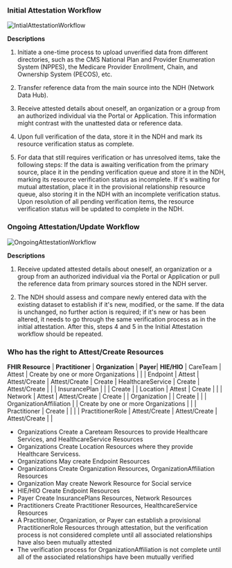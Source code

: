 ### Initial Attestation Workflow

![IntialAttestationWorkflow](Attestation1.drawio.png)  

**Descriptions**
1. Initiate a one-time process to upload unverified data from different directories, such as the CMS National Plan and Provider Enumeration System (NPPES), the Medicare Provider Enrollment, Chain, and Ownership System (PECOS), etc.

2. Transfer reference data from the main source into the NDH (Network Data Hub).

3. Receive attested details about oneself, an organization or a group from an authorized individual via the Portal or Application. This information might contrast with the unattested data or reference data.

4. Upon full verification of the data, store it in the NDH and mark its resource verification status as complete.

5. For data that still requires verification or has unresolved items, take the following steps: If the data is awaiting verification from the primary source, place it in the pending verification queue and store it in the NDH, marking its resource verification status as incomplete. If it's waiting for mutual attestation, place it in the provisional relationship resource queue, also storing it in the NDH with an incomplete verification status. Upon resolution of all pending verification items, the resource verification status will be updated to complete in the NDH.


### Ongoing Attestation/Update Workflow

![OngoingAttestationWorkflow](Attestation2.drawio.png)  

**Descriptions**
1. Receive updated attested details about oneself, an organization or a group from an authorized individual via the Portal or Application or pull the reference data from primary sources stored in the NDH server. 

2. The NDH should assess and compare newly entered data with the existing dataset to establish if it's new, modified, or the same. If the data is unchanged, no further action is required; if it's new or has been altered, it needs to go through the same verification process as in the initial attestation. After this, steps 4 and 5 in the Initial Attestation workflow should be repeated.


### Who has the right to Attest/Create Resources

<style>
    th{border: solid 2px lightgrey;}
    td{border: solid 2px lightgrey;}
</style>

**FHIR Resource** | **Practitioner** | **Organization** | **Payer**| **HIE/HIO** |
CareTeam | Attest | Create by one or more Organizations | | |
Endpoint | Attest | Attest/Create | Attest/Create | Create |
HealthcareService | Create | Attest/Create | | |
InsurancePlan | | | Create | |
Location | Attest | Create | | |
Network | Attest | Attest/Create | Create | |
Organization | | Create | | |
OrganizationAffiliation | | Create by one or more Organizations | | |
Practitioner | Create | | | |
PractitionerRole | Attest/Create | Attest/Create | Attest/Create | |

- Organizations Create a Careteam Resources to provide Healthcare Services, and HealthcareService Resources
- Organizations Create Location Resources where they provide Healthcare Servicess.
- Organizations May create Endpoint Resources
- Organizations Create Organization Resources, OrganizationAffiliation Resources
- Organization May create Nework Resource for Social service
- HIE/HIO Create Endpoint Resources
- Payer Create InsurancePlans Resources, Network Resources
- Practitioners Create Practitioner Resources, HealthcareService Resources
- A Practitioner, Organization, or Payer can establish a provisional PractitionerRole Resources through attestation, but the verification process is not considered complete until all associated relationships have also been mutually attested
- The verification process for OrganizationAffiliation is not complete until all of the associated relationships have been mutually verified

